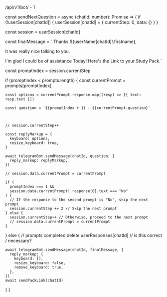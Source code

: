 /api/v1/bot/ - 1

<!-- code -->
const sendNextQuestion = async (chatId: number): Promise<void> => {
  if (!userSession[chatId]) {
    userSession[chatId] = { currentStep: 0, data: {} }
  }

  const session = userSession[chatId]

  const finalMessage = `
Thanks ${userName[chatId]!.firstname},

It was really nice talking to you.

I'm glad I could be of assistance Today!
Here's the Link to your Study Pack.`

  const promptIndex = session.currentStep

  if (promptIndex < prompts.length) {
    const currentPrompt = prompts[promptIndex]

    const options = currentPrompt.response.map((resp) => [{ text: resp.text }])

    const question = `${promptIndex + 1} - ${currentPrompt.question}`

    

    // session.currentStep++

    const replyMarkup = {
      keyboard: options,
      resize_keyboard: true,
    }

    await telegramBot.sendMessage(chatId, question, {
      reply_markup: replyMarkup,
    })

    // session.data.currentPrompt = currentPrompt

    if (
      promptIndex === 1 &&
      session.data.currentPrompt!.response[0].text === "No"
    ) {
      // If the response to the second prompt is "No", skip the next prompt
      session.currentStep += 2 // Skip the next prompt
    } else {
      session.currentStep++ // Otherwise, proceed to the next prompt
      // session.data.currentPrompt = currentPrompt
    }
  } else {
    // prompts completed
    delete userResponses[chatId] // is this correct / necessary?

    await telegramBot.sendMessage(chatId, finalMessage, {
      reply_markup: {
        keyboard: [],
        resize_keyboard: false,
        remove_keyboard: true,
      },
    })
    await sendPackLink(chatId)
  }
}